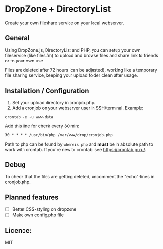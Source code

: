 # DropZone + DirectoryList
Create your own fileshare service on your local webserver.

## General
Using DropZone.js, DirectoryList and PHP, you can setup your own fileservice (like files.fm) to upload and browse files and share link to friends or to your own use.

Files are deleted after 72 hours (can be adjusted), working like a temporary file sharing service, keeping your upload folder clean after usage.

## Installation / Configuration
1. Set your upload directory in cronjob.php.
2. Add a cronjob on your webserver user in SSH/terminal. Example:

```
crontab -e -u www-data
```

Add this line for check every 30 min:
```
30 * * * * /usr/bin/php /var/www/drop/cronjob.php
```

Path to php can be found by ```whereis php``` and **must** be in absolute path to work with crontab. If you're new to crontab, see https://crontab.guru/.

## Debug
To check that the files are getting deleted, uncomment the "echo"-lines in cronjob.php.

## Planned features
- [ ] Better CSS-styling on dropzone
- [ ] Make own config.php file

## Licence:
MIT
